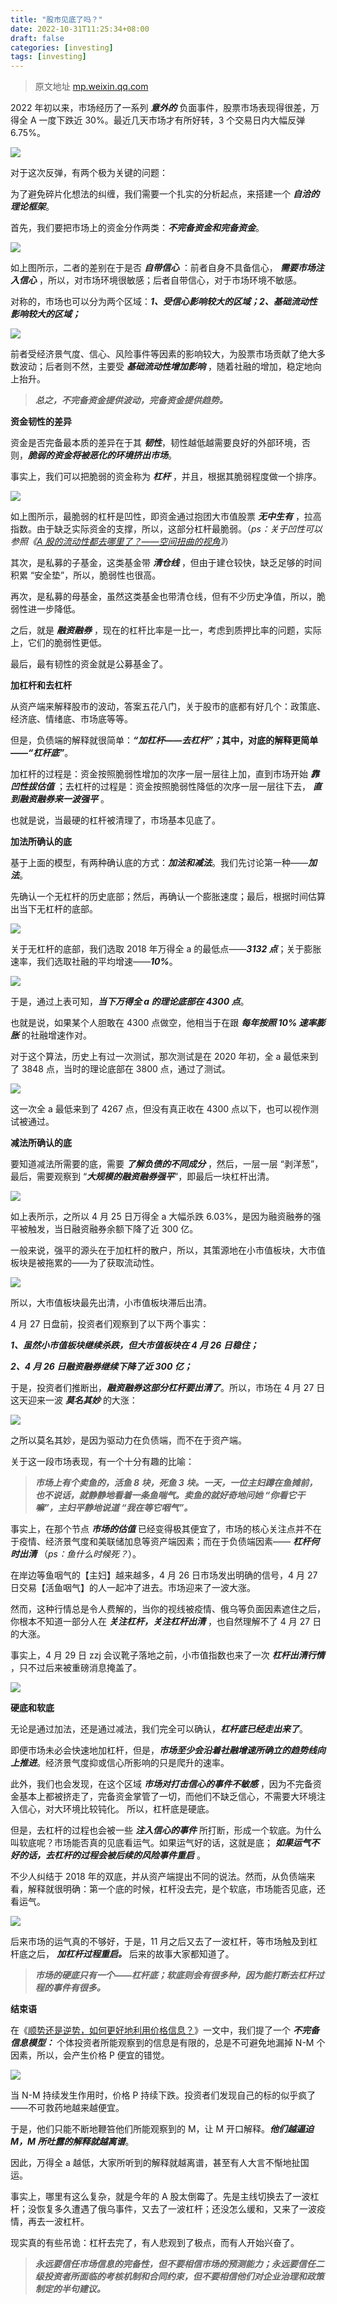 ```yaml
---
title: "股市见底了吗？"
date: 2022-10-31T11:25:34+08:00
draft: false
categories: [investing]
tags: [investing]
---
```

> 原文地址 [mp.weixin.qq.com](https://mp.weixin.qq.com/s?__biz=MzUxNjE1NjI1MA==&mid=2247487383&idx=1&sn=0214cd859f13cfe78e4f5dec07bdcdb4&chksm=f9aaf1a2cedd78b4d3d0efc12931be31c386b251fdb2c8fcbd6015ff6f134f57a4a91bf5ab39&scene=21#wechat_redirect)

2022 年初以来，市场经历了一系列 **_意外的_** 负面事件，股票市场表现得很差，万得全 A 一度下跌近 30%。最近几天市场才有所好转，3 个交易日内大幅反弹 6.75%。

![](https://simpleread.oss-cn-guangzhou.aliyuncs.com/sr_qtqtdq83phmclnxs/23b80df7.png)

对于这次反弹，有两个极为关键的问题：

为了避免碎片化想法的纠缠，我们需要一个扎实的分析起点，来搭建一个 **_自洽的理论框架_**。

首先，我们要把市场上的资金分作两类：**_不完备资金和完备资金_**。

![](https://simpleread.oss-cn-guangzhou.aliyuncs.com/sr_qtqtdq83phmclnxs/bbc5bc50.png)

如上图所示，二者的差别在于是否 **_自带信心_** ：前者自身不具备信心， **_需要市场注入信心_** ，所以，对市场环境很敏感；后者自带信心，对于市场环境不敏感。

对称的，市场也可以分为两个区域：**_1、受信心影响较大的区域；2、基础流动性影响较大的区域；_**

![](https://simpleread.oss-cn-guangzhou.aliyuncs.com/sr_qtqtdq83phmclnxs/24392233.png)

前者受经济景气度、信心、风险事件等因素的影响较大，为股票市场贡献了绝大多数波动；后者则不然，主要受 **_基础流动性增加影响_** ，随着社融的增加，稳定地向上抬升。

> _**总之，不完备资金提供波动，完备资金提供趋势。**_

**资金韧性的差异**

资金是否完备最本质的差异在于其 **_韧性_**，韧性越低越需要良好的外部环境，否则，**_脆弱的资金将被恶化的环境挤出市场_**。

事实上，我们可以把脆弱的资金称为 **_杠杆_** ，并且，根据其脆弱程度做一个排序。

![](https://simpleread.oss-cn-guangzhou.aliyuncs.com/sr_qtqtdq83phmclnxs/6a026cec.png)

如上图所示，最脆弱的杠杆是凹性，即资金通过抱团大市值股票 **_无中生有_** ，拉高指数。由于缺乏实际资金的支撑，所以，这部分杠杆最脆弱。（_ps：关于凹性可以参照《_[_A 股的流动性都去哪里了？——空间扭曲的视角_](http://mp.weixin.qq.com/s?__biz=MzUxNjE1NjI1MA==&mid=2247487083&idx=1&sn=e4d8da766b1a732f17210a5c92e18e71&chksm=f9aaf05ecedd7948328fe50f42a155e82d142f77d24b04b5d4104f9fe39ab69ba174ceae87f5&scene=21#wechat_redirect)_》_）

其次，是私募的子基金，这类基金带 **_清仓线_** ，但由于建仓较快，缺乏足够的时间积累 “安全垫”，所以，脆弱性也很高。

再次，是私募的母基金，虽然这类基金也带清仓线，但有不少历史净值，所以，脆弱性进一步降低。

之后，就是 **_融资融券_** ，现在的杠杆比率是一比一，考虑到质押比率的问题，实际上，它们的脆弱性更低。

最后，最有韧性的资金就是公募基金了。

**加杠杆和去杠杆**

从资产端来解释股市的波动，答案五花八门，关于股市的底都有好几个：政策底、经济底、情绪底、市场底等等。

但是，负债端的解释就很简单：**_“加杠杆——去杠杆”；_**其中，对底的解释更简单——**_“杠杆底”_**。

加杠杆的过程是：资金按照脆弱性增加的次序一层一层往上加，直到市场开始 **_靠凹性拔估值_** ；去杠杆的过程是：资金按照脆弱性降低的次序一层一层往下去， **_直到融资融券来一波强平_** 。

也就是说，当最硬的杠杆被清理了，市场基本见底了。

**加法所确认的底**

基于上面的模型，有两种确认底的方式：**_加法和减法_**。我们先讨论第一种——**_加法_**。

先确认一个无杠杆的历史底部；然后，再确认一个膨胀速度；最后，根据时间估算出当下无杠杆的底部。

![](https://simpleread.oss-cn-guangzhou.aliyuncs.com/sr_qtqtdq83phmclnxs/80cfc680.png)

关于无杠杆的底部，我们选取 2018 年万得全 a 的最低点——**_3132 点_**；关于膨胀速率，我们选取社融的平均增速——**_10%_**。

![](https://simpleread.oss-cn-guangzhou.aliyuncs.com/sr_qtqtdq83phmclnxs/5279ebcd.png)

于是，通过上表可知，**_当下万得全 a 的理论底部在 4300 点_**。

也就是说，如果某个人胆敢在 4300 点做空，他相当于在跟 **_每年按照 10% 速率膨胀_** 的社融增速作对。

对于这个算法，历史上有过一次测试，那次测试是在 2020 年初，全 a 最低来到了 3848 点，当时的理论底部在 3800 点，通过了测试。

![](https://simpleread.oss-cn-guangzhou.aliyuncs.com/sr_qtqtdq83phmclnxs/fa4aae38.png)

这一次全 a 最低来到了 4267 点，但没有真正收在 4300 点以下，也可以视作测试被通过。

**减法所确认的底**

要知道减法所需要的底，需要 **_了解负债的不同成分_** ，然后，一层一层 “剥洋葱”，最后，需要观察到 “**_大规模的融资融券强平_**”，即最后一块杠杆出清。

![](https://simpleread.oss-cn-guangzhou.aliyuncs.com/sr_qtqtdq83phmclnxs/d2f14e3b.png)

如上表所示，之所以 4 月 25 日万得全 a 大幅杀跌 6.03%，是因为融资融券的强平被触发，当日融资融券余额下降了近 300 亿。

一般来说，强平的源头在于加杠杆的散户，所以，其策源地在小市值板块，大市值板块是被拖累的——为了获取流动性。

![](https://simpleread.oss-cn-guangzhou.aliyuncs.com/sr_qtqtdq83phmclnxs/77d57a9f.png)

所以，大市值板块最先出清，小市值板块滞后出清。

4 月 27 日盘前，投资者们观察到了以下两个事实：

**_1、虽然小市值板块继续杀跌，但大市值板块在 4 月 26 日稳住；_**

**_2、4 月 26 日融资融券继续下降了近 300 亿；_**

于是，投资者们推断出，**_融资融券这部分杠杆要出清了_**。所以，市场在 4 月 27 日这天迎来一波 **_莫名其妙_** 的大涨：

![](https://simpleread.oss-cn-guangzhou.aliyuncs.com/sr_qtqtdq83phmclnxs/ccdd66bd.png)

之所以莫名其妙，是因为驱动力在负债端，而不在于资产端。

关于这一段市场表现，有一个十分有趣的比喻：

> _**市场上有个卖鱼的，活鱼 8 块，死鱼 3 块。一天，一位主妇蹲在鱼摊前，也不说话，就静静地看着一条鱼喘气。卖鱼的就好奇地问她 “你看它干嘛”，主妇平静地说道 “我在等它咽气”。**_

事实上，在那个节点 **_市场的估值_** 已经变得极其便宜了，市场的核心关注点并不在于疫情、经济景气度和美联储加息等资产端因素；而在于负债端因素—— **_杠杆何时出清_** （_ps：鱼什么时候死？_）。

在岸边等鱼咽气的【主妇】越来越多，4 月 26 日市场发出明确的信号，4 月 27 日交易【活鱼咽气】的人一起冲了进去。市场迎来了一波大涨。

然而，这种行情总是令人费解的，当你的视线被疫情、俄乌等负面因素遮住之后，你根本不知道一部分人在 **_关注杠杆，关注杠杆出清_** ，也自然理解不了 4 月 27 日的大涨。

事实上，4 月 29 日 zzj 会议靴子落地之前，小市值指数也来了一次 **_杠杆出清行情_** ，只不过后来被重磅消息掩盖了。

![](https://simpleread.oss-cn-guangzhou.aliyuncs.com/sr_qtqtdq83phmclnxs/9055b398.png)

**硬底和软底**

无论是通过加法，还是通过减法，我们完全可以确认，**_杠杆底已经走出来了_**。

即便市场未必会快速地加杠杆，但是，**_市场至少会沿着社融增速所确立的趋势线向上推进_**。经济景气度抑或信心所影响的只是爬升的速率。

此外，我们也会发现，在这个区域 **_市场对打击信心的事件不敏感_** ，因为不完备资金基本上都被挤走了，完备资金掌管了一切，而他们不缺乏信心，不需要大环境注入信心，对大环境比较钝化。
所以，杠杆底是硬底。

但是，去杠杆的过程也会被一些 **_注入信心的事件_** 所打断，形成一个软底。为什么叫软底呢？市场能否真的见底看运气。如果运气好的话，这就是底； **_如果运气不好的话，去杠杆的过程会被后续的风险事件重启_** 。

不少人纠结于 2018 年的双底，并从资产端提出不同的说法。然而，从负债端来看，解释就很明确：第一个底的时候，杠杆没去完，是个软底，市场能否见底，还看运气。

![](https://simpleread.oss-cn-guangzhou.aliyuncs.com/sr_qtqtdq83phmclnxs/4f8a748f.png)

后来市场的运气真的不够好，于是，11 月之后又去了一波杠杆，等市场触及到杠杆底之后， **_加杠杆过程重启。_** 后来的故事大家都知道了。

> _**市场的硬底只有一个——杠杆底；软底则会有很多种，因为能打断去杠杆过程的事件有很多。**_

**结束语**

在《[顺势还是逆势，如何更好地利用价格信息？](http://mp.weixin.qq.com/s?__biz=MzUxNjE1NjI1MA==&mid=2247487354&idx=1&sn=6e3da93c28f5373b0ebffebb0664d4d0&chksm=f9aaf14fcedd78590cdf86969e2e3db4b1fa6c0020577f5d67a9d1075883a5d88b51cb9f542d&scene=21#wechat_redirect)》一文中，我们提了一个 **_不完备信息模型：_** 个体投资者所能观察到的信息是有限的，总是不可避免地漏掉 N-M 个因素，所以，会产生价格 P 便宜的错觉。

![](https://simpleread.oss-cn-guangzhou.aliyuncs.com/sr_qtqtdq83phmclnxs/8dbf4208.png)

当 N-M 持续发生作用时，价格 P 持续下跌。投资者们发现自己的标的似乎疯了——不可救药地越来越便宜。

于是，他们只能不断地鞭笞他们所能观察到的 M，让 M 开口解释。**_他们越逼迫 M，M 所吐露的解释就越离谱_**。

因此，万得全 a 越低，大家所听到的解释就越离谱，甚至有人大言不惭地扯国运。

事实上，哪里有这么复杂，就是今年的 A 股太倒霉了。先是主线切换去了一波杠杆；没恢复多久遭遇了俄乌事件，又去了一波杠杆；还没怎么缓和，又来了一波疫情，再去一波杠杆。

现实真的有些吊诡：杠杆去完了，有人悲观到了极点，而有人开始兴奋了。

> _**永远要信任市场信息的完备性，但不要相信市场的预测能力；永远要信任二级投资者所面临的考核机制和合同约束，但不要相信他们对企业治理和政策制定的半句建议。**_
